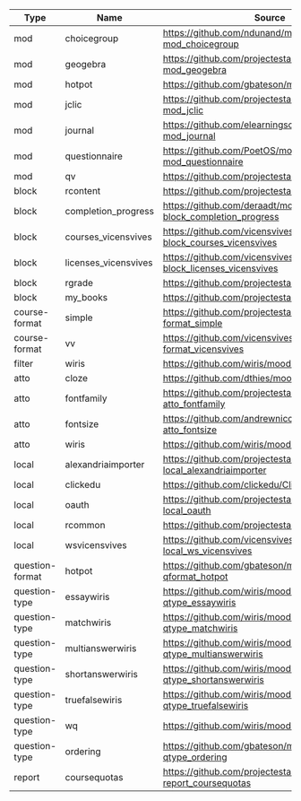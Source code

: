 

|Type           |Name                |Source                                                          |Version   |Commit                                  |
|---------------|--------------------|----------------------------------------------------------------|----------|----------------------------------------|
|mod            |choicegroup         |https://github.com/ndunand/moodle-mod_choicegroup               |2020052500|53e5e7591ff9af7c1afa4e0559db2a2951a86fac|
|mod            |geogebra            |https://github.com/projectestac/moodle-mod_geogebra             |2019010600|4e26a45edd6109860301015d8fa73a367cc490cc|
|mod            |hotpot              |https://github.com/gbateson/moodle-mod_hotpot                   |2020060544|748dc52d7cc96c7a0a38d0869a1dc20401b8b14e|
|mod            |jclic               |https://github.com/projectestac/moodle-mod_jclic                |2018112000|7c93722eaa868c1b50fd4cbf8215bf78caa3a10e|
|mod            |journal             |https://github.com/elearningsoftware/moodle-mod_journal         |2020020700|17df0cc947304be44f9ceb89e216dfbbc46f8716|
|mod            |questionnaire       |https://github.com/PoetOS/moodle-mod_questionnaire              |2019110100|a3ad4233762cd4248eac34947b1822e37ee8cb41|
|mod            |qv                  |https://github.com/projectestac/moodle-mod_qv                   |2019010700|97620971e6171c7ad89d980072ce4263b1dc349b|
|block          |rcontent            |https://github.com/projectestac/marsupial                       |2015111700|21e7ae04c46819310c37e6307b07fc18354894a7|
|block          |completion_progress |https://github.com/deraadt/moodle-block_completion_progress     |2020033000|42bbe9728708902b5edcd2203f8054b3a134edf8|
|block          |courses_vicensvives |https://github.com/vicensvives/moodle-block_courses_vicensvives |2018090100|25f4c45efdd8404bd415af32d21c1f2d8fb632d1|
|block          |licenses_vicensvives|https://github.com/vicensvives/moodle-block_licenses_vicensvives|2018090100|60cf50d20e17b11d4dc266d7a9187b5a915a1b71|
|block          |rgrade              |https://github.com/projectestac/Rgrade                          |2016090500|c18e2da59601367ed473f500cac73d899d1c25da|
|block          |my_books            |https://github.com/projectestac/marsupial                       |2015111700|21e7ae04c46819310c37e6307b07fc18354894a7|
|course-format  |simple              |https://github.com/projectestac/moodle-format_simple            |2012121100|e7246fecfbd50e7d13ac93b38e1801508d82a108|
|course-format  |vv                  |https://github.com/vicensvives/moodle-format_vicensvives        |2018090100|5fda6709ce041bb9c46c970b1784696bc179de83|
|filter         |wiris               |https://github.com/wiris/moodle-filter_wiris                    |2020061500|ae11309f6a96472c97eb56c15dd205a42b7986d4|
|atto           |cloze               |https://github.com/dthies/moodle-atto_cloze                     |2017072802|eacc7d4069cefa59000053f773e0b5bb291b3cdb|
|atto           |fontfamily          |https://github.com/projectestac/moodle-atto_fontfamily          |2020010600|ad87cd2a5bee9f087d5f3026043c9d62dcaaed97|
|atto           |fontsize            |https://github.com/andrewnicols/moodle-atto_fontsize            |2015042701|d6b5551a99c35e60f2a2887c181cb3c574c258b1|
|atto           |wiris               |https://github.com/wiris/moodle-atto_wiris                      |2020022400|b30235d7065cce2360b6043bdaf602ed1b30b212|
|local          |alexandriaimporter  |https://github.com/projectestac/moodle-local_alexandriaimporter |2016021600|d8eb0e05d5deeef13a9c574fd5c5da8cecf81b06|
|local          |clickedu            |https://github.com/clickedu/ClickeduMoodlePlugin                |20190724000|06805f201af99b9f65df171331619c82fdb94f56|
|local          |oauth               |https://github.com/projectestac/moodle-local_oauth              |2016021600|b1c71e53e99e1708bb1dc728c7c31699e14ab01b|
|local          |rcommon             |https://github.com/projectestac/marsupial                       |2015111700|21e7ae04c46819310c37e6307b07fc18354894a7|
|local          |wsvicensvives       |https://github.com/vicensvives/moodle-local_ws_vicensvives      |2018090100|3944086b0269e4583a782f74a1cc7cef1d99a539|
|question-format|hotpot              |https://github.com/gbateson/moodle-qformat_hotpot               |2019111022|1f257786c2929cc5373021bdbb3ad5f6f975adae|
|question-type  |essaywiris          |https://github.com/wiris/moodle-qtype_essaywiris                |2020061600|891b417cadd6bbfda194f54c0be75727a935f6a1|
|question-type  |matchwiris          |https://github.com/wiris/moodle-qtype_matchwiris                |2020061600|baa5c57a79f2217c5917d0d91a2cf57b3c211e5a|
|question-type  |multianswerwiris    |https://github.com/wiris/moodle-qtype_multianswerwiris          |2020061600|78d65358269160a055fb2441078c34ece586bf0a|
|question-type  |shortanswerwiris    |https://github.com/wiris/moodle-qtype_shortanswerwiris          |2020061600|069ace6b725d9b329b230adb89e1843dc14a2116|
|question-type  |truefalsewiris      |https://github.com/wiris/moodle-qtype_truefalsewiris            |2020061600|5660144158faf5c8ade26f209db1dba95fbd318d|
|question-type  |wq                  |https://github.com/wiris/moodle-qtype_wq                        |2020061600|67c0094a7bb995cfd8c15c8dda791cdd37dbd691|
|question-type  |ordering            |https://github.com/gbateson/moodle-qtype_ordering               |2019121400|e72bcf9c7effbe0718c0687069ee4990cfec1892|
|report         |coursequotas        |https://github.com/projectestac/moodle-report_coursequotas      |2016091400|d1e029092f5d5cddd603ab4972209759817ea3ef|

